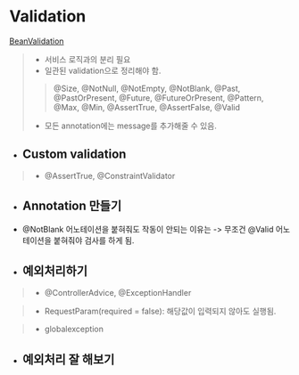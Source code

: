 # Validation

[BeanValidation](https://beanvalidation.org/)
> - 서비스 로직과의 분리 필요 
> - 일관된 validation으로 정리해야 함.
>> @Size, @NotNull, @NotEmpty, @NotBlank, @Past, @PastOrPresent, @Future, @FutureOrPresent, @Pattern, @Max, @Min, @AssertTrue, @AssertFalse, @Valid
> - 모든 annotation에는 message를 추가해줄 수 있음. 


- ## Custom validation
> - @AssertTrue, @ConstraintValidator



- ## Annotation 만들기 

- @NotBlank 어노테이션을 붙혀줘도 작동이 안되는 이유는 -> 무조건 @Valid 어노테이션을 붙혀줘야 검사를 하게 됨. 



- ## 예외처리하기 
> - @ControllerAdvice, @ExceptionHandler



> - RequestParam(required = false): 해당값이 입력되지 않아도 실행됨. 


> - globalexception


- ## 예외처리 잘 해보기 





